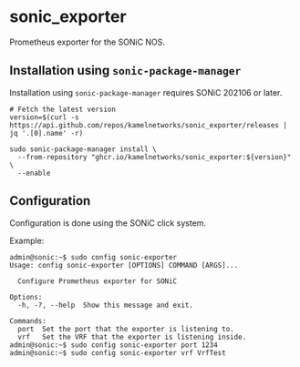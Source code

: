 # sonic_exporter
Prometheus exporter for the SONiC NOS.

## Installation using `sonic-package-manager`

Installation using `sonic-package-manager` requires SONiC 202106 or later.

```shell
# Fetch the latest version
version=$(curl -s https://api.github.com/repos/kamelnetworks/sonic_exporter/releases | jq '.[0].name' -r)

sudo sonic-package-manager install \
  --from-repository "ghcr.io/kamelnetworks/sonic_exporter:${version}" \
  --enable
```

## Configuration

Configuration is done using the SONiC click system.

Example:
```
admin@sonic:~$ sudo config sonic-exporter 
Usage: config sonic-exporter [OPTIONS] COMMAND [ARGS]...

  Configure Prometheus exporter for SONiC

Options:
  -h, -?, --help  Show this message and exit.

Commands:
  port  Set the port that the exporter is listening to.
  vrf   Set the VRF that the exporter is listening inside.
admin@sonic:~$ sudo config sonic-exporter port 1234
admin@sonic:~$ sudo config sonic-exporter vrf VrfTest
```
